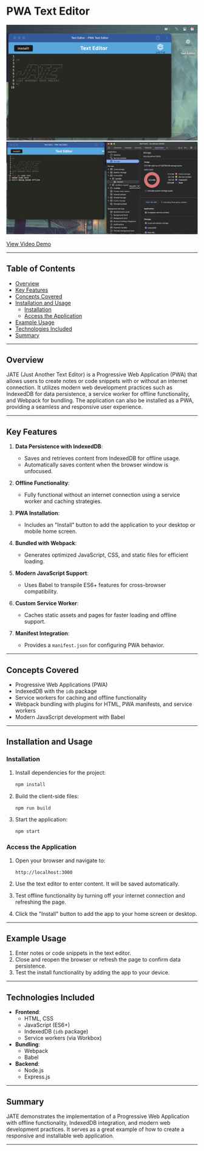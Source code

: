 # PWA Text Editor

![Application Screenshot 01](assets/ss01.png)
![Application Screenshot 02](assets/ss02.png)

[View Video Demo](https://drive.google.com/file/d/1UJt9FC_1FVIpmlnB3g5dTb5At97Fd7tQ/view?usp=sharing)

---

## Table of Contents

- [Overview](#overview)
- [Key Features](#key-features)
- [Concepts Covered](#concepts-covered)
- [Installation and Usage](#installation-and-usage)
  - [Installation](#installation)
  - [Access the Application](#access-the-application)
- [Example Usage](#example-usage)
- [Technologies Included](#technologies-included)
- [Summary](#summary)

---

## Overview

JATE (Just Another Text Editor) is a Progressive Web Application (PWA) that allows users to create notes or code snippets with or without an internet connection. It utilizes modern web development practices such as IndexedDB for data persistence, a service worker for offline functionality, and Webpack for bundling. The application can also be installed as a PWA, providing a seamless and responsive user experience.

---

## Key Features

1. **Data Persistence with IndexedDB**:

   - Saves and retrieves content from IndexedDB for offline usage.
   - Automatically saves content when the browser window is unfocused.

2. **Offline Functionality**:

   - Fully functional without an internet connection using a service worker and caching strategies.

3. **PWA Installation**:

   - Includes an "Install" button to add the application to your desktop or mobile home screen.

4. **Bundled with Webpack**:

   - Generates optimized JavaScript, CSS, and static files for efficient loading.

5. **Modern JavaScript Support**:

   - Uses Babel to transpile ES6+ features for cross-browser compatibility.

6. **Custom Service Worker**:

   - Caches static assets and pages for faster loading and offline support.

7. **Manifest Integration**:
   - Provides a `manifest.json` for configuring PWA behavior.

---

## Concepts Covered

- Progressive Web Applications (PWA)
- IndexedDB with the `idb` package
- Service workers for caching and offline functionality
- Webpack bundling with plugins for HTML, PWA manifests, and service workers
- Modern JavaScript development with Babel

---

## Installation and Usage

### Installation

1. Install dependencies for the project:

   ```bash
   npm install
   ```

2. Build the client-side files:

   ```bash
   npm run build
   ```

3. Start the application:
   ```bash
   npm start
   ```

### Access the Application

1. Open your browser and navigate to:

   ```
   http://localhost:3000
   ```

2. Use the text editor to enter content. It will be saved automatically.

3. Test offline functionality by turning off your internet connection and refreshing the page.

4. Click the "Install" button to add the app to your home screen or desktop.

---

## Example Usage

1. Enter notes or code snippets in the text editor.
2. Close and reopen the browser or refresh the page to confirm data persistence.
3. Test the install functionality by adding the app to your device.

---

## Technologies Included

- **Frontend**:
  - HTML, CSS
  - JavaScript (ES6+)
  - IndexedDB (`idb` package)
  - Service workers (via Workbox)
- **Bundling**:
  - Webpack
  - Babel
- **Backend**:
  - Node.js
  - Express.js

---

## Summary

JATE demonstrates the implementation of a Progressive Web Application with offline functionality, IndexedDB integration, and modern web development practices. It serves as a great example of how to create a responsive and installable web application.

---
